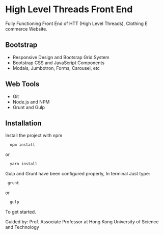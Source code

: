 
# High Level Threads Front End

Fully Functioning Front End of HTT (High Level Threads), Clothing E commerce Website.

## Bootstrap

- Responsive Design and Bootsrap Grid System
- Bootstrap CSS and JavaScript Components
- Modals, Jumbotron, Forms, Carousel,  etc
## Web Tools

- Git
- Node.js and NPM
- Grunt and Gulp
## Installation

Install the project with npm

```bash
  npm install
```
  or
```bash
  yarn install
```
 Gulp and Grunt have been configured properly, In terminal Just type:
 ```bash
  grunt
```
  or
```bash
  gulp
```
To get started.

Guided by: Prof. Associate Professor at Hong Kong University of Science and Technology
    
